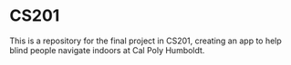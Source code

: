 # CS201
This is a repository for the final project in CS201, creating an app to help blind people navigate indoors at Cal Poly Humboldt.
